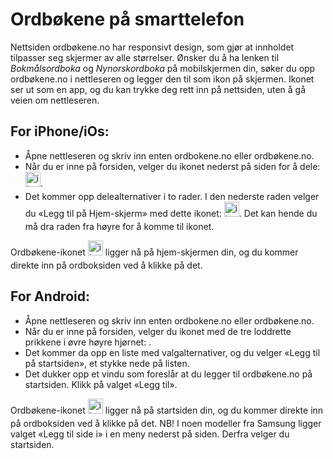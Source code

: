 # Ordbøkene på smarttelefon
Nettsiden ordbøkene.no har responsivt design, som gjør at innholdet tilpasser seg skjermer av alle størrelser. Ønsker du å ha lenken til _Bokmålsordboka_ og _Nynorskordboka_ på mobilskjermen din, søker du opp ordbøkene.no i nettleseren og legger den til som ikon på skjermen. Ikonet ser ut som en app, og du kan trykke deg rett inn på nettsiden, uten å gå veien om nettleseren.

## For iPhone/iOs:

*   Åpne nettleseren og skriv inn enten ordbokene.no eller ordbøkene.no.
*   Når du er inne på forsiden, velger du ikonet nederst på siden for å dele: <img style="display:inline; margin-bottom: .5em" alt="ikon" src="/icons/MaterialSymbolsIosShareRounded.svg" width="24" height="24">.
*   Det kommer opp delealternativer i to rader. I den nederste raden velger du «Legg til på Hjem-skjerm» med dette ikonet: <img style="display:inline; margin-bottom: .5em" alt="ikon" src="/icons/MaterialSymbolsAddBoxRounded.svg" width="24" height="24">. Det kan hende du må dra raden fra høyre for å komme til ikonet.

Ordbøkene-ikonet <img style="display:inline; margin-bottom: .5em" alt="ikon" src="/favicon.ico" width="24" height="24"> ligger nå på hjem-skjermen din, og du kommer direkte inn på ordboksiden ved å klikke på det.</span>

## For Android:

*   Åpne nettleseren og skriv inn enten ordbokene.no eller ordbøkene.no.
*   Når du er inne på forsiden, velger du ikonet med de tre loddrette prikkene i øvre høyre hjørnet: .
*   Det kommer da opp en liste med valgalternativer, og du velger «Legg til på startsiden», et stykke nede på listen.
*   Det dukker opp et vindu som foreslår at du legger til ordbøkene.no på startsiden. Klikk på valget «Legg til».

Ordbøkene-ikonet <img style="display:inline; margin-bottom: .5em" alt="ikon" src="/favicon.ico" width="24" height="24">  ligger nå på startsiden din, og du kommer direkte inn på ordboksiden ved å klikke på det. NB! I noen modeller fra Samsung ligger valget «Legg til side i» i en meny nederst på siden. Derfra velger du startsiden.